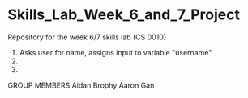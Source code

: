 # Skills_Lab_Week_6_and_7_Project
Repository for the week 6/7 skills lab (CS 0010)
1. Asks user for name, assigns input to variable "username"
2.
3.

GROUP MEMBERS
Aidan Brophy
Aaron Gan
